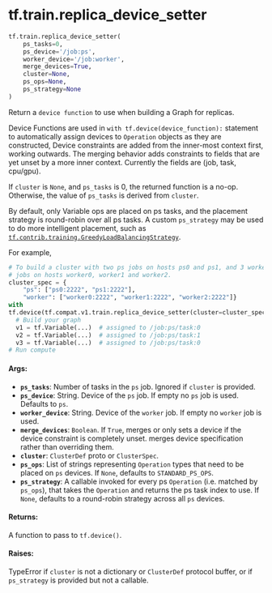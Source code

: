<div itemscope itemtype="http://developers.google.com/ReferenceObject">
<meta itemprop="name" content="tf.train.replica_device_setter" />
<meta itemprop="path" content="Stable" />
</div>

# tf.train.replica_device_setter

``` python
tf.train.replica_device_setter(
    ps_tasks=0,
    ps_device='/job:ps',
    worker_device='/job:worker',
    merge_devices=True,
    cluster=None,
    ps_ops=None,
    ps_strategy=None
)
```

Return a `device function` to use when building a Graph for replicas.

Device Functions are used in `with tf.device(device_function):` statement to
automatically assign devices to `Operation` objects as they are constructed,
Device constraints are added from the inner-most context first, working
outwards. The merging behavior adds constraints to fields that are yet unset
by a more inner context. Currently the fields are (job, task, cpu/gpu).

If `cluster` is `None`, and `ps_tasks` is 0, the returned function is a no-op.
Otherwise, the value of `ps_tasks` is derived from `cluster`.

By default, only Variable ops are placed on ps tasks, and the placement
strategy is round-robin over all ps tasks. A custom `ps_strategy` may be used
to do more intelligent placement, such as
<a href="../../tf/contrib/training/GreedyLoadBalancingStrategy.md"><code>tf.contrib.training.GreedyLoadBalancingStrategy</code></a>.

For example,

```python
# To build a cluster with two ps jobs on hosts ps0 and ps1, and 3 worker
# jobs on hosts worker0, worker1 and worker2.
cluster_spec = {
    "ps": ["ps0:2222", "ps1:2222"],
    "worker": ["worker0:2222", "worker1:2222", "worker2:2222"]}
with
tf.device(tf.compat.v1.train.replica_device_setter(cluster=cluster_spec)):
  # Build your graph
  v1 = tf.Variable(...)  # assigned to /job:ps/task:0
  v2 = tf.Variable(...)  # assigned to /job:ps/task:1
  v3 = tf.Variable(...)  # assigned to /job:ps/task:0
# Run compute
```

#### Args:

* <b>`ps_tasks`</b>: Number of tasks in the `ps` job.  Ignored if `cluster` is
    provided.
* <b>`ps_device`</b>: String.  Device of the `ps` job.  If empty no `ps` job is used.
    Defaults to `ps`.
* <b>`worker_device`</b>: String.  Device of the `worker` job.  If empty no `worker`
    job is used.
* <b>`merge_devices`</b>: `Boolean`. If `True`, merges or only sets a device if the
    device constraint is completely unset. merges device specification rather
    than overriding them.
* <b>`cluster`</b>: `ClusterDef` proto or `ClusterSpec`.
* <b>`ps_ops`</b>: List of strings representing `Operation` types that need to be
    placed on `ps` devices.  If `None`, defaults to `STANDARD_PS_OPS`.
* <b>`ps_strategy`</b>: A callable invoked for every ps `Operation` (i.e. matched by
    `ps_ops`), that takes the `Operation` and returns the ps task index to
    use.  If `None`, defaults to a round-robin strategy across all `ps`
    devices.


#### Returns:

A function to pass to `tf.device()`.


#### Raises:

TypeError if `cluster` is not a dictionary or `ClusterDef` protocol buffer,
or if `ps_strategy` is provided but not a callable.